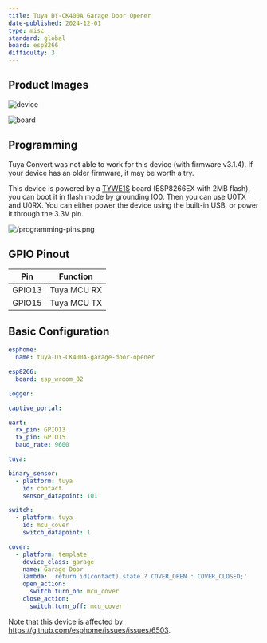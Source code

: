 ```yaml
---
title: Tuya DY-CK400A Garage Door Opener
date-published: 2024-12-01
type: misc
standard: global
board: esp8266
difficulty: 3
---
```


## Product Images

![device](/device.jpg "Device")

![board](/board.jpg "Board")

## Programming

Tuya Convert was not able to work for this device (with firmware v3.1.4). If your device has an older firmware, it may
be worth a try.

This device is powered by a [TYWE1S](https://developer.tuya.com/en/docs/iot/wifie1smodule?id=K9605thnvg3e7) board
(ESP8266EX with 2MB flash), you can boot it in flash mode by grounding IO0. Then you can use U0TX and U0RX. You can
either power the device using the built-in USB, or power it through the 3.3V pin.

![/programming-pins.png](/programming-pins.png "Programming pins")

## GPIO Pinout

| Pin    | Function    |
|--------|-------------|
| GPIO13 | Tuya MCU RX |
| GPIO15 | Tuya MCU TX |

## Basic Configuration

```yaml
esphome:
  name: tuya-DY-CK400A-garage-door-opener

esp8266:
  board: esp_wroom_02

logger:

captive_portal:

uart:
  rx_pin: GPIO13
  tx_pin: GPIO15
  baud_rate: 9600

tuya:

binary_sensor:
  - platform: tuya
    id: contact
    sensor_datapoint: 101

switch:
  - platform: tuya
    id: mcu_cover
    switch_datapoint: 1

cover:
  - platform: template
    device_class: garage
    name: Garage Door
    lambda: 'return id(contact).state ? COVER_OPEN : COVER_CLOSED;'
    open_action:
      switch.turn_on: mcu_cover
    close_action:
      switch.turn_off: mcu_cover
```

Note that this device is affected by <https://github.com/esphome/issues/issues/6503>.
